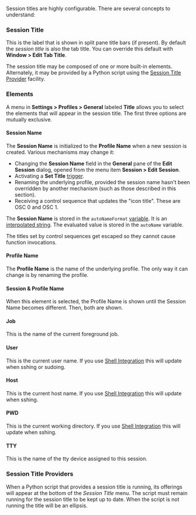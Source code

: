 Session titles are highly configurable. There are several concepts to understand:

### Session Title

This is the label that is shown in split pane title bars (if present). By default the *session title* is also the tab title. You can override this default with **Window > Edit Tab Title**.

The session title may be composed of one or more built-in elements. Alternately, it may be provided by a Python script using the <a href="/python-api/registration.html#iterm2.registration.TitleProviderRPC">Session Title Provider</a> facility.

### Elements

A menu in **Settings > Profiles > General** labeled **Title** allows you to select the elements that will appear in the session title. The first three options are mutually exclusive.

#### Session Name

The **Session Name** is initialized to the **Profile Name** when a new session is created. Various mechanisms may change it:

  * Changing the **Session Name** field in the **General** pane of the **Edit Session** dialog, opened from the menu item **Session > Edit Session**.
  * Activating a **Set Title** <a href="/documentation-triggers.html">trigger</a>.
  * Renaming the underlying profile, provided the session name hasn't been overridden by another mechanism (such as those described in this section).
  * Receiving a control sequence that updates the "icon title". These are OSC 0 and OSC 1.

The **Session Name** is stored in the `autoNameFormat` <a href="documentation-variables.html">variable</a>. It is an <a href="documentation-scripting-fundamentals.html">interpolated string</a>. The evaluated value is stored in the `autoName` variable.

The titles set by control sequences get escaped so they cannot cause function invocations.

#### Profile Name

The **Profile Name** is the name of the underlying profile. The only way it can change is by renaming the profile.

#### Session &amp; Profile Name

When this element is selected, the Profile Name is shown until the Session Name becomes different. Then, both are shown.

#### Job

This is the name of the current foreground job.

#### User

This is the current user name. If you use <a href="documentation-shell-integration.html">Shell Integration</a> this will update when sshing or sudoing.

#### Host

This is the current host name. If you use <a href="documentation-shell-integration.html">Shell Integration</a> this will update when sshing.

#### PWD

This is the current working directory. If you use <a href="documentation-shell-integration.html">Shell Integration</a> this will update when sshing.

#### TTY

This is the name of the tty device assigned to this session.

### Session Title Providers

When a Python script that provides a session title is running, its offerings will appear at the bottom of the *Session Title* menu. The script must remain running for the session title to be kept up to date. When the script is not running the title will be an ellipsis.
